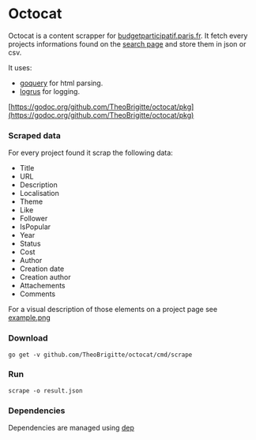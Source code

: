 # Octocat

Octocat is a content scrapper for [budgetparticipatif.paris.fr](https://budgetparticipatif.paris.fr/).
It fetch every projects informations found on the [search page](https://budgetparticipatif.paris.fr/bp/jsp/site/Portal.jsp?page=search-solr&conf=list_idees) and store them in json or csv.

It uses:
* [goquery](https://github.com/PuerkitoBio/goquery) for html parsing.
* [logrus](https://github.com/sirupsen/logrus) for logging.

[https://godoc.org/github.com/TheoBrigitte/octocat/pkg](https://godoc.org/github.com/TheoBrigitte/octocat/pkg)

### Scraped data

For every project found it scrap the following data:
* Title
* URL
* Description
* Localisation
* Theme
* Like
* Follower
* IsPopular
* Year
* Status
* Cost
* Author
* Creation date
* Creation author
* Attachements
* Comments

For a visual description of those elements on a project page see [example.png](https://github.com/TheoBrigitte/octocat/project-example.png)

### Download

`go get -v github.com/TheoBrigitte/octocat/cmd/scrape`

### Run

`scrape -o result.json`

### Dependencies

Dependencies are managed using [dep](https://github.com/golang/dep)
